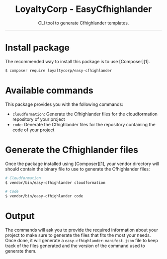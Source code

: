 <div align="center">
    <h1>LoyaltyCorp - EasyCfhighlander</h1>
    <p>CLI tool to generate Cfhighlander templates.</p>
</div>

---

# Install package

The recommended way to install this package is to use [Composer][1].

```bash
$ composer require loyaltycorp/easy-cfhighlander
```

# Available commands

This package provides you with the following commands:

- `cloudformation`: Generate the Cfhighlander files for the cloudformation repository of your project
- `code`: Generate the Cfhighlander files for the repository containing the code of your project

# Generate the Cfhighlander files

Once the package installed using [Composer][1], your vendor directory will should contain the binary file to use
to generate the Cfhighlander files:

```bash
# Cloudformation
$ vendor/bin/easy-cfhighlander cloudformation

# Code
$ vendor/bin/easy-cfhighlander code
```

# Output

The commands will ask you to provide the required information about your project to make sure to generate
the files that fits the most your needs. Once done, it will generate a `easy-cfhighlander-manifest.json` file to keep 
track of the files generated and the version of the command used to generate them.

